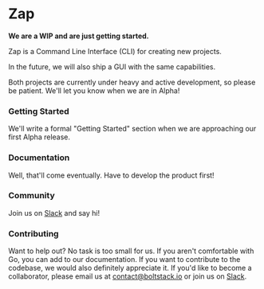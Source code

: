 # Zap

**We are a WIP and are just getting started.**

Zap is a Command Line Interface (CLI) for creating new projects.

In the future, we will also ship a GUI with the same capabilities.

Both projects are currently under heavy and active development, so please be patient. We'll let you know when we are in Alpha!

### Getting Started

We'll write a formal "Getting Started" section when we are approaching our first Alpha release.

### Documentation

Well, that'll come eventually. Have to develop the product first!

### Community

Join us on <a href="https://boltstack.slack.com/">Slack</a> and say hi!


### Contributing

Want to help out? No task is too small for us. If you aren't comfortable with Go, you can add to our documentation. If you want to contribute to the codebase, we would also definitely appreciate it. If you'd like to become a collaborator, please email us at <a href="mailto:contact@boltstack.io">contact@boltstack.io</a> or join us on <a href="https://boltstack.slack.com/">Slack</a>.
